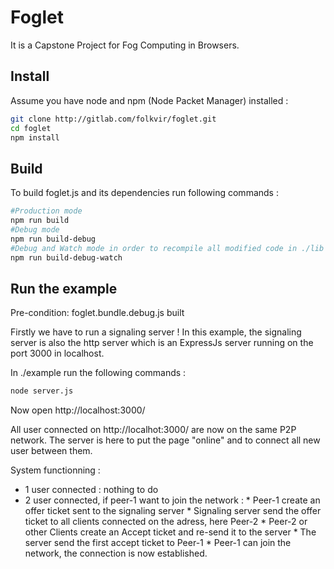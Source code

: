 # Foglet
It is a Capstone Project for Fog Computing in Browsers.

## Install
Assume you have node and npm (Node Packet Manager) installed :
```bash
git clone http://gitlab.com/folkvir/foglet.git
cd foglet
npm install
```

## Build
To build foglet.js and its dependencies run following commands :

```bash
#Production mode
npm run build
#Debug mode
npm run build-debug
#Debug and Watch mode in order to recompile all modified code in ./lib
npm run build-debug-watch
```

## Run the example
Pre-condition: foglet.bundle.debug.js built

Firstly we have to run a signaling server ! In this example, the signaling server is also the http server which is an ExpressJs server running on the port 3000 in localhost.

In ./example run the following commands :
```bash
node server.js
```

Now open http://localhost:3000/

All user connected on http://localhot:3000/ are now on the same P2P network.
The server is here to put the page "online" and to connect all new user between them.

System functionning :
* 1 user connected : nothing to do
* 2 user connected, if peer-1 want to join the network :
      * Peer-1 create an offer ticket sent to the signaling server
      * Signaling server send the offer ticket to all clients connected on the adress, here Peer-2
      * Peer-2 or other Clients create an Accept ticket and re-send it to the server
      * The server send the first accept ticket to Peer-1
      * Peer-1 can join the network, the connection is now established.
